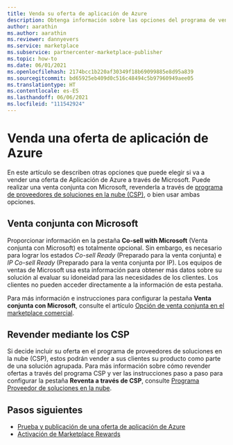 ```yaml
---
title: Venda su oferta de aplicación de Azure
description: Obtenga información sobre las opciones del programa de venta conjunta con Microsoft y reventa mediante proveedores de soluciones en la nube (CSP) para su oferta de aplicación de Azure en el marketplace comercial de Microsoft (Azure Marketplace).
author: aarathin
ms.author: aarathin
ms.reviewer: dannyevers
ms.service: marketplace
ms.subservice: partnercenter-marketplace-publisher
ms.topic: how-to
ms.date: 06/01/2021
ms.openlocfilehash: 2174bcc1b220af30349f18b69099885e8d95a839
ms.sourcegitcommit: bd65925eb409d0c516c48494c5b97960949aee05
ms.translationtype: HT
ms.contentlocale: es-ES
ms.lasthandoff: 06/06/2021
ms.locfileid: "111542924"
---
```

# <a name="sell-an-azure-application-offer"></a>Venda una oferta de aplicación de Azure

En este artículo se describen otras opciones que puede elegir si va a vender una oferta de Aplicación de Azure a través de Microsoft. Puede realizar una venta conjunta con Microsoft, revenderla a través de [programa de proveedores de soluciones en la nube (CSP)](cloud-solution-providers.md), o bien usar ambas opciones.

## <a name="co-sell-with-microsoft"></a>Venta conjunta con Microsoft

Proporcionar información en la pestaña **Co-sell with Microsoft** (Venta conjunta con Microsoft) es totalmente opcional. Sin embargo, es necesario para lograr los estados _Co-sell Ready_ (Preparado para la venta conjunta) e _IP Co-sell Ready_ (Preparado para la venta conjunta por IP). Los equipos de ventas de Microsoft usa esta información para obtener más datos sobre su solución al evaluar su idoneidad para las necesidades de los clientes. Los clientes no pueden acceder directamente a la información de esta pestaña.

Para más información e instrucciones para configurar la pestaña **Venta conjunta con Microsoft**, consulte el artículo [Opción de venta conjunta en el marketplace comercial](co-sell-configure.md).

## <a name="resell-through-csps"></a>Revender mediante los CSP

Si decide incluir su oferta en el programa de proveedores de soluciones en la nube (CSP), estos podrán vender a sus clientes su producto como parte de una solución agrupada. Para más información sobre cómo revender ofertas a través del programa CSP y ver las instrucciones paso a paso para configurar la pestaña **Reventa a través de CSP**, consulte [Programa Proveedor de soluciones en la nube](cloud-solution-providers.md).

## <a name="next-steps"></a>Pasos siguientes

- [Prueba y publicación de una oferta de aplicación de Azure](azure-app-test-publish.md)
- [Activación de Marketplace Rewards](marketplace-rewards.md)

